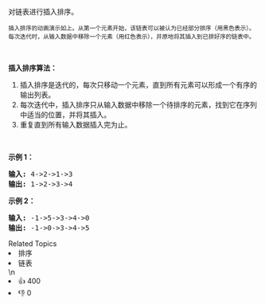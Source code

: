 <p>对链表进行插入排序。</p>

<p><img alt="" src="https://upload.wikimedia.org/wikipedia/commons/0/0f/Insertion-sort-example-300px.gif"><br>
<small>插入排序的动画演示如上。从第一个元素开始，该链表可以被认为已经部分排序（用黑色表示）。<br>
每次迭代时，从输入数据中移除一个元素（用红色表示），并原地将其插入到已排好序的链表中。</small></p>

<p>&nbsp;</p>

<p><strong>插入排序算法：</strong></p>

<ol>
	<li>插入排序是迭代的，每次只移动一个元素，直到所有元素可以形成一个有序的输出列表。</li>
	<li>每次迭代中，插入排序只从输入数据中移除一个待排序的元素，找到它在序列中适当的位置，并将其插入。</li>
	<li>重复直到所有输入数据插入完为止。</li>
</ol>

<p>&nbsp;</p>

<p><strong>示例 1：</strong></p>

<pre><strong>输入:</strong> 4-&gt;2-&gt;1-&gt;3
<strong>输出:</strong> 1-&gt;2-&gt;3-&gt;4
</pre>

<p><strong>示例&nbsp;2：</strong></p>

<pre><strong>输入:</strong> -1-&gt;5-&gt;3-&gt;4-&gt;0
<strong>输出:</strong> -1-&gt;0-&gt;3-&gt;4-&gt;5
</pre>
<div><div>Related Topics</div><div><li>排序</li><li>链表</li></div></div>\n<div><li>👍 400</li><li>👎 0</li></div>